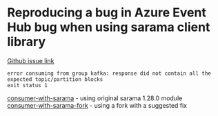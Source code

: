 # Reproducing a bug in Azure Event Hub bug when using sarama client library

[Github issue link](https://github.com/Shopify/sarama/issues/1540)

```
error consuming from group kafka: response did not contain all the expected topic/partition blocks
exit status 1
```

[consumer-with-sarama](consumer-with-sarama) - using original sarama 1.28.0 module  
[consumer-with-sarama-fork](consumer-with-sarama-fork) - using a fork with a suggested fix

